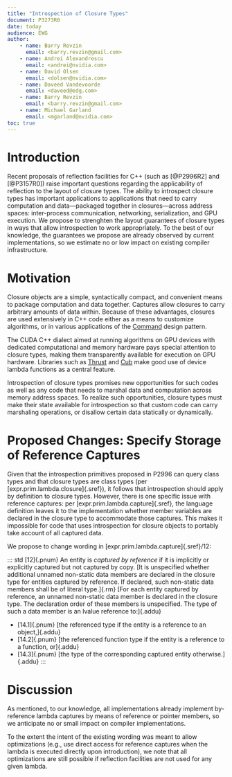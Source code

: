 ```yaml
---
title: "Introspection of Closure Types"
document: P3273R0
date: today
audience: EWG
author:
    - name: Barry Revzin
      email: <barry.revzin@gmail.com>
    - name: Andrei Alexandrescu
      email: <andrei@nvidia.com>
    - name: David Olsen
      email: <dolsen@nvidia.com>
    - name: Daveed Vandevoorde
      email: <daveed@edg.com>
    - name: Barry Revzin
      email: <barry.revzin@gmail.com>
    - name: Michael Garland
      email: <mgarland@nvidia.com>
toc: true
---
```


# Introduction

Recent proposals of reflection facilities for C++ (such as [@P2996R2] and [@P3157R0]) raise important questions regarding the applicability of reflection to the layout of closure types. The ability to introspect closure types has important applications to applications that need to carry computation and data&mdash;packaged together in closures&mdash;across address spaces: inter-process communication, networking, serialization, and GPU execution. We propose to strenghten the layout guarantees of closure types in ways that allow introspection to work appropriately. To the best of our knowledge, the guarantees we propose are already observed by current implementations, so we estimate no or low impact on existing compiler infrastructure.

# Motivation

Closure objects are a simple, syntactically compact, and convenient means to package computation and data together. Captures allow closures to carry arbitrary amounts of data within. Because of these advantages, closures are used extensively in C++ code either as a means to customize algorithms, or in various applications of the [Command](https://en.wikipedia.org/wiki/Command_pattern) design pattern.

The CUDA C++ dialect aimed at running algorithms on GPU devices with dedicated computational and memory hardware pays special attention to closure types, making them transparently available for execution on GPU hardware. Libraries such as [Thrust](https://developer.nvidia.com/thrust) and [Cub](https://docs.nvidia.com/cuda/cub/index.html) make good use of device lambda functions as a central feature.

Introspection of closure types promises new opportunities for such codes as well as any code that needs to marshal data and computation across memory address spaces. To realize such opportunities, closure types must make their state available for introspection so that custom code can carry marshaling operations, or disallow certain data statically or dynamically.

# Proposed Changes: Specify Storage of Reference Captures

Given that the introspection primitives proposed in P2996 can query class types and that closure types are class types (per [expr.prim.lambda.closure]{.sref}), it follows that introspection should apply by definition to closure types. However, there is one specific issue with reference captures: per [expr.prim.lambda.capture]{.sref}, the language definition leaves it to the implementation whether member variables are declared in the closure type to accommodate those captures. This makes it impossible for code that uses introspection for closure objects to portably take account of all captured data.

We propose to change wording in [expr.prim.lambda.capture]{.sref}/12:

::: std
[12]{.pnum} An entity is *captured by reference* if it is implicitly or explicitly captured but not captured by copy. [It is unspecified whether additional unnamed non-static data members are declared in the closure type for entities captured by reference. If declared, such non-static data members shall be of literal type.]{.rm} [For each entity captured by reference, an unnamed non-static data member is declared in the closure type. The declaration order of these members is unspecified. The type of such a data member is an lvalue reference to:]{.addu}

* [14.1]{.pnum} [the referenced type if the entity is a reference to an object,]{.addu}
* [14.2]{.pnum} [the referenced function type if the entity is a reference to a function, or]{.addu}
* [14.3]{.pnum} [the type of the corresponding captured entity otherwise.]{.addu}
:::

# Discussion

As mentioned, to our knowledge, all implementations already implement by-reference lambda captures by means of reference or pointer members, so we anticipate no or small impact on compiler implementations.

To the extent the intent of the existing wording was meant to allow optimizations (e.g., use direct access for reference captures when the lambda is executed directly upon introduction), we note that all optimizations are still possible if reflection facilities are not used for any given lambda.

